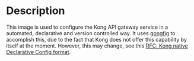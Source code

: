 # Description

This image is used to configure the Kong API gateway service in a automated, declarative and version controlled
way. It uses [gongfig](https://github.com/romanovskyj/gongfig) to accomplish this, due to the fact that Kong does not
offer this capability by itself at the moment. However, this may change, see this
[RFC: Kong native Declarative Config format](https://discuss.konghq.com/t/rfc-kong-native-declarative-config-format/2719/2).
